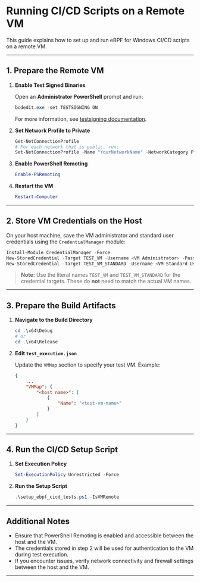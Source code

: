 # Running CI/CD Scripts on a Remote VM

This guide explains how to set up and run eBPF for Windows CI/CD scripts on a remote VM.

---

## 1. Prepare the Remote VM

1. **Enable Test Signed Binaries**

   Open an **Administrator PowerShell** prompt and run:
   ```powershell
   bcdedit.exe -set TESTSIGNING ON
   ```

   For more information, see [testsigning documentation](https://docs.microsoft.com/en-us/windows-hardware/drivers/install/the-testsigning-boot-configuration-option).

2. **Set Network Profile to Private**

   ```powershell
   Get-NetConnectionProfile
   # For each network that is public, run:
   Set-NetConnectionProfile -Name "YourNetworkName" -NetworkCategory Private
   ```

3. **Enable PowerShell Remoting**

   ```powershell
   Enable-PSRemoting
   ```

4. **Restart the VM**

   ```powershell
   Restart-Computer
   ```

---

## 2. Store VM Credentials on the Host

On your host machine, save the VM administrator and standard user credentials using the `CredentialManager` module:

```powershell
Install-Module CredentialManager -Force
New-StoredCredential -Target TEST_VM -Username <VM Administrator> -Password <VM Administrator account password> -Persist LocalMachine
New-StoredCredential -Target TEST_VM_STANDARD -Username <VM Standard User Name> -Password <VM Standard User account password> -Persist LocalMachine
```

> **Note:**
> Use the literal names `TEST_VM` and `TEST_VM_STANDARD` for the credential targets.
> These do **not** need to match the actual VM names.

---

## 3. Prepare the Build Artifacts

1. **Navigate to the Build Directory**

   ```powershell
   cd .\x64\Debug
   # or
   cd .\x64\Release
   ```

2. **Edit `test_execution.json`**

   Update the `VMMap` section to specify your test VM.
   Example:

   ```json
   {
       ...
       "VMMap": {
           "<host name>": [
               {
                   "Name": "<test-vm-name>"
               }
           ]
       }
   }
   ```

---

## 4. Run the CI/CD Setup Script

1. **Set Execution Policy**

   ```powershell
   Set-ExecutionPolicy Unrestricted -Force
   ```

2. **Run the Setup Script**

   ```powershell
   .\setup_ebpf_cicd_tests.ps1 -IsVMRemote
   ```

---

## Additional Notes

- Ensure that PowerShell Remoting is enabled and accessible between the host and the VM.
- The credentials stored in step 2 will be used for authentication to the VM during test execution.
- If you encounter issues, verify network connectivity and firewall settings between the host and the VM.

---